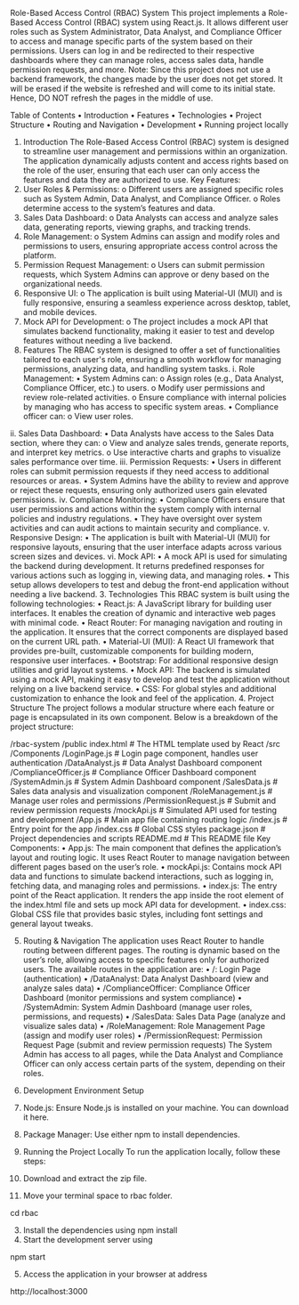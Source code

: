 Role-Based Access Control (RBAC) System
This project implements a Role-Based Access Control (RBAC) system using React.js. It allows different user roles such as System Administrator, Data Analyst, and Compliance Officer to access and manage specific parts of the system based on their permissions. Users can log in and be redirected to their respective dashboards where they can manage roles, access sales data, handle permission requests, and more.
Note: Since this project does not use a backend framework, the changes made by the user does not get stored. It will be erased if the website is refreshed and will come to its initial state. Hence, DO NOT refresh the pages in the middle of use.

Table of Contents
•	Introduction
•	Features
•	Technologies
•	Project Structure
•	Routing and Navigation
•	Development
•	Running project locally
1.	Introduction
The Role-Based Access Control (RBAC) system is designed to streamline user management and permissions within an organization. The application dynamically adjusts content and access rights based on the role of the user, ensuring that each user can only access the features and data they are authorized to use.
Key Features:
1.	User Roles & Permissions:
o	Different users are assigned specific roles such as System Admin, Data Analyst, and Compliance Officer.
o	Roles determine access to the system’s features and data.
2.	Sales Data Dashboard:
o	Data Analysts can access and analyze sales data, generating reports, viewing graphs, and tracking trends.
3.	Role Management:
o	System Admins can assign and modify roles and permissions to users, ensuring appropriate access control across the platform.
4.	Permission Request Management:
o	Users can submit permission requests, which System Admins can approve or deny based on the organizational needs.
5.	Responsive UI:
o	The application is built using Material-UI (MUI) and is fully responsive, ensuring a seamless experience across desktop, tablet, and mobile devices.
6.	Mock API for Development:
o	The project includes a mock API that simulates backend functionality, making it easier to test and develop features without needing a live backend.
2.	Features
The RBAC system is designed to offer a set of functionalities tailored to each user's role, ensuring a smooth workflow for managing permissions, analyzing data, and handling system tasks.
i.	Role Management:
•	System Admins can:
o	Assign roles (e.g., Data Analyst, Compliance Officer, etc.) to users.
o	Modify user permissions and review role-related activities.
o	Ensure compliance with internal policies by managing who has access to specific system areas.
•	Compliance officer can:
o	View user roles.




ii.	Sales Data Dashboard:
•	Data Analysts have access to the Sales Data section, where they can:
o	View and analyze sales trends, generate reports, and interpret key metrics.
o	Use interactive charts and graphs to visualize sales performance over time.
iii.	Permission Requests:
•	Users in different roles can submit permission requests if they need access to additional resources or areas.
•	System Admins have the ability to review and approve or reject these requests, ensuring only authorized users gain elevated permissions.
iv.	Compliance Monitoring:
•	Compliance Officers ensure that user permissions and actions within the system comply with internal policies and industry regulations.
•	They have oversight over system activities and can audit actions to maintain security and compliance.
v.	Responsive Design:
•	The application is built with Material-UI (MUI) for responsive layouts, ensuring that the user interface adapts across various screen sizes and devices.
vi.	Mock API:
•	A mock API is used for simulating the backend during development. It returns predefined responses for various actions such as logging in, viewing data, and managing roles.
•	This setup allows developers to test and debug the front-end application without needing a live backend.
3.	Technologies
This RBAC system is built using the following technologies:
•	React.js: A JavaScript library for building user interfaces. It enables the creation of dynamic and interactive web pages with minimal code.
•	React Router: For managing navigation and routing in the application. It ensures that the correct components are displayed based on the current URL path.
•	Material-UI (MUI): A React UI framework that provides pre-built, customizable components for building modern, responsive user interfaces.
•	Bootstrap: For additional responsive design utilities and grid layout systems.
•	Mock API: The backend is simulated using a mock API, making it easy to develop and test the application without relying on a live backend service.
•	CSS: For global styles and additional customization to enhance the look and feel of the application.
4.	Project Structure
The project follows a modular structure where each feature or page is encapsulated in its own component. Below is a breakdown of the project structure:

/rbac-system
  /public
    index.html                  # The HTML template used by React
  /src
    /Components
      /LoginPage.js              # Login page component, handles user authentication
      /DataAnalyst.js            # Data Analyst Dashboard component
      /ComplianceOfficer.js      # Compliance Officer Dashboard component
      /SystemAdmin.js            # System Admin Dashboard component
      /SalesData.js              # Sales data analysis and visualization component
      /RoleManagement.js         # Manage user roles and permissions
      /PermissionRequest.js      # Submit and review permission requests
      /mockApi.js                # Simulated API used for testing and development
    /App.js                      # Main app file containing routing logic
    /index.js                    # Entry point for the app
    /index.css                   # Global CSS styles
  package.json                   # Project dependencies and scripts
  README.md                      # This README file
Key Components:
•	App.js: The main component that defines the application’s layout and routing logic. It uses React Router to manage navigation between different pages based on the user’s role.
•	mockApi.js: Contains mock API data and functions to simulate backend interactions, such as logging in, fetching data, and managing roles and permissions.
•	index.js: The entry point of the React application. It renders the app inside the root element of the index.html file and sets up mock API data for development.
•	index.css: Global CSS file that provides basic styles, including font settings and general layout tweaks.

5.	Routing & Navigation
The application uses React Router to handle routing between different pages. The routing is dynamic based on the user’s role, allowing access to specific features only for authorized users.
The available routes in the application are:
•	/: Login Page (authentication)
•	/DataAnalyst: Data Analyst Dashboard (view and analyze sales data)
•	/ComplianceOfficer: Compliance Officer Dashboard (monitor permissions and system compliance)
•	/SystemAdmin: System Admin Dashboard (manage user roles, permissions, and requests)
•	/SalesData: Sales Data Page (analyze and visualize sales data)
•	/RoleManagement: Role Management Page (assign and modify user roles)
•	/PermissionRequest: Permission Request Page (submit and review permission requests)
The System Admin has access to all pages, while the Data Analyst and Compliance Officer can only access certain parts of the system, depending on their roles.

6.	Development
Environment Setup
1.	Node.js: Ensure Node.js is installed on your machine. You can download it here.
2.	Package Manager: Use either npm to install dependencies.

7.	Running the Project Locally
To run the application locally, follow these steps:
1.	Download and extract the zip file.

2.	Move your terminal space to rbac folder.

cd rbac

3.	Install the dependencies using 
npm install
4.	Start the development server using

npm start

5.	Access the application in your browser at address

http://localhost:3000



